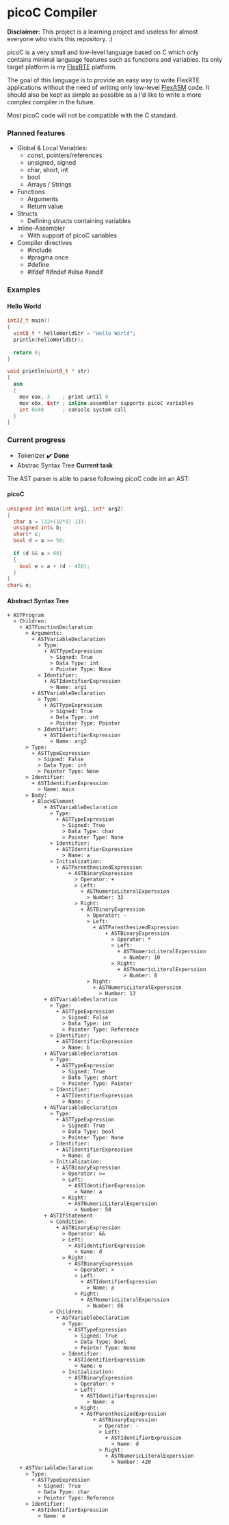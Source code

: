# picoC Compiler

**Disclaimer:** This project is a learning project and useless for almost everyone who visits this repository. :)

picoC is a very small and low-level language based on C which only contains minimal language features such as functions and variables. Its only target platform is my [FlexRTE](https://github.com/pointermess/FlexRTE-X) platform.

The goal of this language is to provide an easy way to write FlexRTE applications without the need of writing only low-level [FlexASM](https://github.com/pointermess/FlexASM-Compiler) code. It should also be kept as simple as possible as a I'd like to write a more complex compiler in the future.

Most picoC code will not be compatible with the C standard.

### Planned features
- Global & Local Variables:
    - const, pointers/references
    - unsigned, signed
    - char, short, int
    - bool
    - Arrays / Strings
- Functions
    - Arguments
    - Return value
- Structs
    - Defining structs containing variables
- Inline-Assembler
    - With support of picoC variables
- Compiler directives
    - #include
    - #pragma once
    - #define
    - #ifdef #ifndef #else #endif

### Examples
#### Hello World
```cpp
int32_t main()
{
  uint8_t * helloWorldStr = "Hello World";
  println(helloWorldStr);
  
  return 0;
}

void println(uint8_t * str)
{
  asm
  {
    mov eax, 3    ; print until 0
    mov ebx, $str ; inline-assembler supports picoC variables
    int 0x40      ; console system call
  }
}
```

### Current progress
- Tokenizer :heavy_check_mark: **Done**
- Abstrac Syntax Tree **Current task**

The AST parser is able to parse following picoC code int an AST:

#### picoC
```cpp
unsigned int main(int arg1, int* arg2)
{
  char a = (32+(10*8)-13);
  unsigned int& b;
  short* c;
  bool d = a >= 50;
  
  if (d && a > 66)
  {
    bool e = a + (d - 420);
  }
}
char& e;
```

#### Abstract Syntax Tree
```
+ ASTProgram
  > Children:
    + ASTFunctionDeclaration
      > Arguments:
        + ASTVariableDeclaration
          > Type:
            + ASTTypeExpression
              > Signed: True
              > Data Type: int
              > Pointer Type: None
          > Identifier:
            + ASTIdentifierExpression
              > Name: arg1
        + ASTVariableDeclaration
          > Type:
            + ASTTypeExpression
              > Signed: True
              > Data Type: int
              > Pointer Type: Pointer
          > Identifier:
            + ASTIdentifierExpression
              > Name: arg2
      > Type:
        + ASTTypeExpression
          > Signed: False
          > Data Type: int
          > Pointer Type: None
      > Identifier:
        + ASTIdentifierExpression
          > Name: main
      > Body:
        + BlockElement
            + ASTVariableDeclaration
              > Type:
                + ASTTypeExpression
                  > Signed: True
                  > Data Type: char
                  > Pointer Type: None
              > Identifier:
                + ASTIdentifierExpression
                  > Name: a
              > Initialization:
                + ASTParenthesizedExpression
                    + ASTBinaryExpression
                      > Operator: +
                      > Left:
                        + ASTNumericLiteralExperssion
                          > Number: 32
                      > Right:
                        + ASTBinaryExpression
                          > Operator: -
                          > Left:
                            + ASTParenthesizedExpression
                                + ASTBinaryExpression
                                  > Operator: *
                                  > Left:
                                    + ASTNumericLiteralExperssion
                                      > Number: 10
                                  > Right:
                                    + ASTNumericLiteralExperssion
                                      > Number: 8
                          > Right:
                            + ASTNumericLiteralExperssion
                              > Number: 13
            + ASTVariableDeclaration
              > Type:
                + ASTTypeExpression
                  > Signed: False
                  > Data Type: int
                  > Pointer Type: Reference
              > Identifier:
                + ASTIdentifierExpression
                  > Name: b
            + ASTVariableDeclaration
              > Type:
                + ASTTypeExpression
                  > Signed: True
                  > Data Type: short
                  > Pointer Type: Pointer
              > Identifier:
                + ASTIdentifierExpression
                  > Name: c
            + ASTVariableDeclaration
              > Type:
                + ASTTypeExpression
                  > Signed: True
                  > Data Type: bool
                  > Pointer Type: None
              > Identifier:
                + ASTIdentifierExpression
                  > Name: d
              > Initialization:
                + ASTBinaryExpression
                  > Operator: >=
                  > Left:
                    + ASTIdentifierExpression
                      > Name: a
                  > Right:
                    + ASTNumericLiteralExperssion
                      > Number: 50
            + ASTIfStatement
              > Condition:
                + ASTBinaryExpression
                  > Operator: &&
                  > Left:
                    + ASTIdentifierExpression
                      > Name: d
                  > Right:
                    + ASTBinaryExpression
                      > Operator: >
                      > Left:
                        + ASTIdentifierExpression
                          > Name: a
                      > Right:
                        + ASTNumericLiteralExperssion
                          > Number: 66
              > Children:
                + ASTVariableDeclaration
                  > Type:
                    + ASTTypeExpression
                      > Signed: True
                      > Data Type: bool
                      > Pointer Type: None
                  > Identifier:
                    + ASTIdentifierExpression
                      > Name: e
                  > Initialization:
                    + ASTBinaryExpression
                      > Operator: +
                      > Left:
                        + ASTIdentifierExpression
                          > Name: a
                      > Right:
                        + ASTParenthesizedExpression
                            + ASTBinaryExpression
                              > Operator: -
                              > Left:
                                + ASTIdentifierExpression
                                  > Name: d
                              > Right:
                                + ASTNumericLiteralExperssion
                                  > Number: 420
    + ASTVariableDeclaration
      > Type:
        + ASTTypeExpression
          > Signed: True
          > Data Type: char
          > Pointer Type: Reference
      > Identifier:
        + ASTIdentifierExpression
          > Name: e
```

